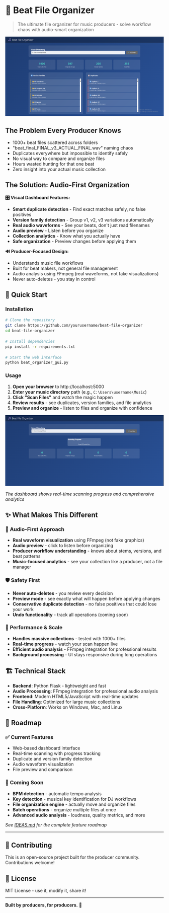 # 🎵 Beat File Organizer

> The ultimate file organizer for music producers - solve workflow chaos with audio-smart organization

![Beat File Organizer Dashboard](screenshots/dashboard.png)

## The Problem Every Producer Knows
- 1000+ beat files scattered across folders
- "beat_final_FINAL_v3_ACTUAL_FINAL.wav" naming chaos  
- Duplicates everywhere but impossible to identify safely
- No visual way to compare and organize files
- Hours wasted hunting for that one beat
- Zero insight into your actual music collection

## The Solution: Audio-First Organization

**🎛️ Visual Dashboard Features:**
- **Smart duplicate detection** - Find exact matches safely, no false positives
- **Version family detection** - Group v1, v2, v3 variations automatically  
- **Real audio waveforms** - See your beats, don't just read filenames
- **Audio preview** - Listen before you organize
- **Collection analytics** - Know what you actually have
- **Safe organization** - Preview changes before applying them

**🔊 Producer-Focused Design:**
- Understands music file workflows
- Built for beat makers, not general file management
- Audio analysis using FFmpeg (real waveforms, not fake visualizations)
- Never auto-deletes - you stay in control

## 🚀 Quick Start

### Installation
```bash
# Clone the repository
git clone https://github.com/yourusername/beat-file-organizer
cd beat-file-organizer

# Install dependencies  
pip install -r requirements.txt

# Start the web interface
python beat_organizer_gui.py
```

### Usage
1. **Open your browser** to http://localhost:5000
2. **Enter your music directory** path (e.g., `C:\Users\username\Music`)  
3. **Click "Scan Files"** and watch the magic happen
4. **Review results** - see duplicates, version families, and file analytics
5. **Preview and organize** - listen to files and organize with confidence

![Scanning Progress](screenshots/scanning.png)

*The dashboard shows real-time scanning progress and comprehensive analytics*

## ✨ What Makes This Different

### 🎵 **Audio-First Approach**
- **Real waveform visualization** using FFmpeg (not fake graphics)
- **Audio preview** - click to listen before organizing
- **Producer workflow understanding** - knows about stems, versions, and beat patterns
- **Music-focused analytics** - see your collection like a producer, not a file manager

### 🛡️ **Safety First** 
- **Never auto-deletes** - you review every decision
- **Preview mode** - see exactly what will happen before applying changes
- **Conservative duplicate detection** - no false positives that could lose your work
- **Undo functionality** - track all operations (coming soon)

### 🚀 **Performance & Scale**
- **Handles massive collections** - tested with 1000+ files
- **Real-time progress** - watch your scan happen live
- **Efficient audio analysis** - FFmpeg integration for professional results
- **Background processing** - UI stays responsive during long operations

## 🏗️ Technical Stack

- **Backend**: Python Flask - lightweight and fast
- **Audio Processing**: FFmpeg integration for professional audio analysis  
- **Frontend**: Modern HTML5/JavaScript with real-time updates
- **File Handling**: Optimized for large music collections
- **Cross-Platform**: Works on Windows, Mac, and Linux

## 🎯 Roadmap

### ✅ **Current Features**
- Web-based dashboard interface
- Real-time scanning with progress tracking
- Duplicate and version family detection
- Audio waveform visualization
- File preview and comparison

### 🔮 **Coming Soon**
- **BPM detection** - automatic tempo analysis
- **Key detection** - musical key identification for DJ workflows  
- **File organization engine** - actually move and organize files
- **Batch operations** - organize multiple files at once
- **Advanced audio analysis** - loudness, quality metrics, and more

*See [IDEAS.md](IDEAS.md) for the complete feature roadmap*

---

## 🤝 Contributing

This is an open-source project built for the producer community. Contributions welcome!

## 📄 License

MIT License - use it, modify it, share it!

---

**Built by producers, for producers.** 🎵
